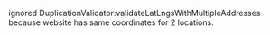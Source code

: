 ignored DuplicationValidator:validateLatLngsWithMultipleAddresses because website has same coordinates for 2 locations.
